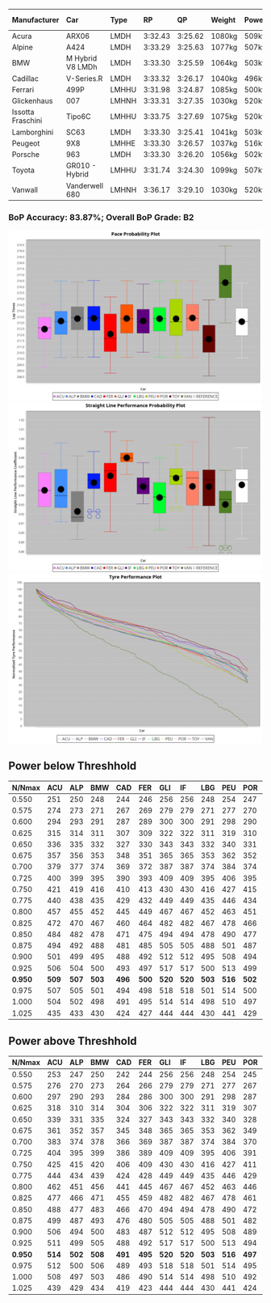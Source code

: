 |Manufacturer|Car|Type|RP|QP|Weight|Power¹|Threshhold|PINC|Power²|E/Stint|AVG Vmax|FDS|RDLC|L/Stint|BOP-Grade|ModelAccuracy|ModelPoints|Match%|
|:-|:-|:-|:-|:-|:-|:-|:-|:-|:-|:-|:-|:-|:-|:-|:-|:-|:-|:-|
|Acura|ARX06|LMDH|3:32.43|3:25.62|1080kg|509kw|210.0kph|1%|514kw|908MJ|326.84kph|-|0.98|12|-D1|100.00%|995|65.96%|
|Alpine|A424|LMDH|3:33.29|3:25.63|1077kg|507kw|210.0kph|-1%|502kw|902MJ|326.50kph|-|0.99|12|~A1|81.46%|523|100.00%|
|BMW|M Hybrid V8 LMDh|LMDH|3:33.30|3:25.59|1064kg|503kw|210.0kph|1%|508kw|891MJ|323.06kph|-|1.01|12|~A1|98.60%|1690|100.00%|
|Cadillac|V-Series.R|LMDH|3:33.32|3:26.17|1040kg|496kw|210.0kph|-1%|491kw|870MJ|327.39kph|-|1.02|12|~A1|98.38%|1765|95.47%|
|Ferrari|499P|LMHHU|3:31.98|3:24.87|1085kg|500kw|210.0kph|-1%|495kw|884MJ|328.09kph|190kph|1.01|12|-C2|92.24%|2247|71.33%|
|Glickenhaus|007|LMHNH|3:33.31|3:27.35|1030kg|520kw|210.0kph|0%|520kw|913MJ|335.37kph|-|0.96|12|+B1|96.18%|554|88.40%|
|Issotta Fraschini|Tipo6C|LMHHU|3:33.75|3:27.69|1075kg|520kw|210.0kph|0%|520kw|922MJ|328.35kph|190kph|1.03|12|+B1|66.67%|96|86.61%|
|Lamborghini|SC63|LMDH|3:33.30|3:25.41|1041kg|503kw|210.0kph|0%|503kw|884MJ|326.28kph|-|1.05|12|+A2|96.77%|419|94.41%|
|Peugeot|9X8|LMHHE|3:33.30|3:26.57|1037kg|516kw|210.0kph|0%|516kw|907MJ|330.50kph|150kph|1.03|12|~A1|87.65%|1795|100.00%|
|Porsche|963|LMDH|3:33.30|3:26.20|1056kg|502kw|210.0kph|-1%|497kw|886MJ|327.43kph|-|1.01|12|~A1|96.81%|5438|100.00%|
|Toyota|GR010 - Hybrid|LMHHU|3:31.74|3:24.30|1099kg|507kw|210.0kph|1%|512kw|904MJ|326.63kph|190kph|1.00|12|-D1|86.04%|1751|67.03%|
|Vanwall|Vanderwell 680|LMHNH|3:36.17|3:29.10|1030kg|520kw|210.0kph|0%|520kw|908MJ|325.85kph|-|1.01|12|+Ω1|91.42%|501|37.27%|

### BoP Accuracy: 83.87%; Overall BoP Grade: B2
![PACECHART](./IMG/ACOMETHOD.png)
![STRAIGHTLINEPERFORMANCECHART](./IMG/ACOMETHOD_sp.png)
![TYREPERFORMANCECHART](./IMG/ACOMETHOD_tw.png)

## Power below Threshhold
|N/Nmax|ACU|ALP|BMW|CAD|FER|GLI|IF|LBG|PEU|POR|TOY|VAN|
|:-|:-|:-|:-|:-|:-|:-|:-|:-|:-|:-|:-|:-|
|0.550|251|250|248|244|246|256|256|248|254|247|250|256|
|0.575|274|273|271|267|269|279|279|271|277|270|273|279|
|0.600|294|293|291|287|289|300|300|291|298|290|293|300|
|0.625|315|314|311|307|309|322|322|311|319|310|314|322|
|0.650|336|335|332|327|330|343|343|332|340|331|335|343|
|0.675|357|356|353|348|351|365|365|353|362|352|356|365|
|0.700|379|377|374|369|372|387|387|374|384|374|377|387|
|0.725|400|399|395|390|393|409|409|395|406|395|399|409|
|0.750|421|419|416|410|413|430|430|416|427|415|419|430|
|0.775|440|438|435|429|432|449|449|435|446|434|438|449|
|0.800|457|455|452|445|449|467|467|452|463|451|455|467|
|0.825|472|470|467|460|464|482|482|467|478|466|470|482|
|0.850|484|482|478|471|475|494|494|478|490|477|482|494|
|0.875|494|492|488|481|485|505|505|488|501|487|492|505|
|0.900|501|499|495|488|492|512|512|495|508|494|499|512|
|0.925|506|504|500|493|497|517|517|500|513|499|504|517|
|**0.950**|**509**|**507**|**503**|**496**|**500**|**520**|**520**|**503**|**516**|**502**|**507**|**520**|
|0.975|507|505|501|494|498|518|518|501|514|500|505|518|
|1.000|504|502|498|491|495|514|514|498|510|497|502|514|
|1.025|435|433|430|424|427|444|444|430|441|429|433|444|

## Power above Threshhold
|N/Nmax|ACU|ALP|BMW|CAD|FER|GLI|IF|LBG|PEU|POR|TOY|VAN|
|:-|:-|:-|:-|:-|:-|:-|:-|:-|:-|:-|:-|:-|
|0.550|253|247|250|242|244|256|256|248|254|245|252|256|
|0.575|276|270|273|264|266|279|279|271|277|267|275|279|
|0.600|297|290|293|284|286|300|300|291|298|287|296|300|
|0.625|318|310|314|304|306|322|322|311|319|307|317|322|
|0.650|339|331|335|324|327|343|343|332|340|328|338|343|
|0.675|361|352|357|345|348|365|365|353|362|349|359|365|
|0.700|383|374|378|366|369|387|387|374|384|370|381|387|
|0.725|404|395|399|386|389|409|409|395|406|391|403|409|
|0.750|425|415|420|406|409|430|430|416|427|411|423|430|
|0.775|444|434|439|424|428|449|449|435|446|429|442|449|
|0.800|462|451|456|441|445|467|467|452|463|446|460|467|
|0.825|477|466|471|455|459|482|482|467|478|461|475|482|
|0.850|488|477|483|466|470|494|494|478|490|472|486|494|
|0.875|499|487|493|476|480|505|505|488|501|482|497|505|
|0.900|506|494|500|483|487|512|512|495|508|489|504|512|
|0.925|511|499|505|488|492|517|517|500|513|494|509|517|
|**0.950**|**514**|**502**|**508**|**491**|**495**|**520**|**520**|**503**|**516**|**497**|**512**|**520**|
|0.975|512|500|506|489|493|518|518|501|514|495|510|518|
|1.000|508|497|503|486|490|514|514|498|510|492|506|514|
|1.025|439|429|434|419|423|444|444|430|441|424|437|444|
